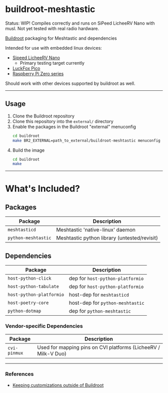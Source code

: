 # buildroot-meshtastic

Status: WIP! Compiles correctly and runs on SiPeed LicheeRV Nano with musl.
    Not yet tested with real radio hardware.

[Buildroot](https://buildroot.org/) packaging for Meshtastic and dependencies

Intended for use with embedded linux devices:
- [Sipeed LicheeRV Nano](https://wiki.sipeed.com/hardware/en/lichee/RV_Nano/1_intro.html)
    - Primary testing target currently
- [LuckFox Pico](https://wiki.luckfox.com/luckfox-pico/luckfox-pico-quick-start/)
- [Raspberry Pi Zero series](https://www.raspberrypi.com/documentation/computers/raspberry-pi.html#zero-series)

Should work with other devices supported by buildroot as well.

---

## Usage

1. Clone the Buildroot repository
2. Clone this repository into the `external/` directory
3. Enable the packages in the Buildroot "external" menuconfig
    ```sh
    cd buildroot
    make BR2_EXTERNAL=path_to_external/buildroot-meshtastic menuconfig
    ```
4. Build the image
    ```sh
    cd buildroot
    make
    ```

---

# What's Included?

## Packages

| Package             | Description                                  |
| ------------------- | -------------------------------------------- |
| `meshtasticd`       | Meshtastic 'native-linux' daemon             |
| `python-meshtastic` | Meshtastic python library (untested/revisit) |

## Dependencies

| Package                  | Description                      |
| ------------------------ | -------------------------------- |
| `host-python-click`      | dep for `host-python-platformio` |
| `host-python-tabulate`   | dep for `host-python-platformio` |
| `host-python-platformio` | host-dep for `meshtasticd`       |
| `host-poetry-core`       | host-dep for `python-meshtastic` |
| `python-dotmap`          | dep for `python-meshtastic`      |

### Vendor-specific Dependencies

| Package      | Description                                                    |
| ------------ | -------------------------------------------------------------- |
| `cvi-pinmux` | Used for mapping pins on CVI platforms (LicheeRV / Milk-V Duo) |

---

### References
- [Keeping customizations outside of Buildroot](https://buildroot.org/downloads/manual/manual.html#outside-br-custom)
